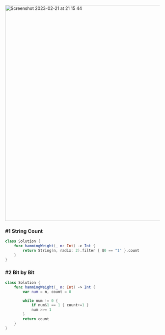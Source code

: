<img width="700" alt="Screenshot 2023-02-21 at 21 15 44" src="https://user-images.githubusercontent.com/73763976/220460278-2223980a-16a1-4a35-8af8-289b2d5687c2.png">

### #1 String Count
```Swift
class Solution {
    func hammingWeight(_ n: Int) -> Int {
        return String(n, radix: 2).filter { $0 == "1" }.count
    }
}
```

### #2 Bit by Bit
```Swift
class Solution {
    func hammingWeight(_ n: Int) -> Int {
        var num = n, count = 0

        while num != 0 { 
            if num&1 == 1 { count+=1 }
            num >>= 1
        }
        return count
    }
}
```
